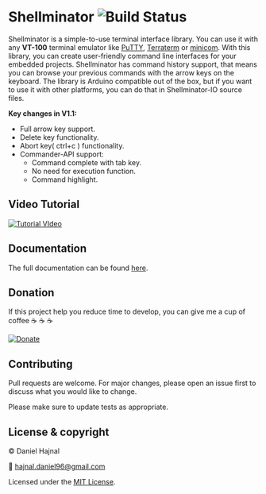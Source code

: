 # Shellminator ![Build Status](https://github.com/dani007200964/Shellminator/actions/workflows/compile-examples.yml/badge.svg?branch=main)

Shellminator is a simple-to-use terminal interface library. You can use it with any __VT-100__
terminal emulator like [PuTTY](https://www.putty.org/), [Terraterm](https://ttssh2.osdn.jp/index.html.en) or [minicom](https://linux.die.net/man/1/minicom).
With this library, you can create user-friendly command line interfaces for your embedded projects.
Shellminator has command history support, that means you can browse your previous commands with the arrow keys on the keyboard.
The library is Arduino compatible out of the box, but if you want to use it with other platforms,
you can do that in Shellminator-IO source files.

__Key changes in V1.1:__
* Full arrow key support.
* Delete key functionality.
* Abort key( ctrl+c ) functionality.
* Commander-API support:
    * Command complete with tab key.
    * No need for execution function.
    * Command highlight.

## Video Tutorial

[![Tutorial VIdeo](https://img.youtube.com/vi/O2su8kXg1X8/0.jpg)](https://www.youtube.com/watch?v=O2su8kXg1X8)

## Documentation

The full documentation can be found [here](https://dani007200964.github.io/Shellminator/html/index.html).

## Donation
If this project help you reduce time to develop, you can give me a cup of coffee :coffee: :coffee: :coffee:

[![Donate](https://img.shields.io/badge/Donate-PayPal-green.svg)](https://www.paypal.com/donate?hosted_button_id=YFGZD78H6K2CS)

## Contributing
Pull requests are welcome. For major changes, please open an issue first to discuss what you would like to change.

Please make sure to update tests as appropriate.

## License & copyright
© Daniel Hajnal

:email: hajnal.daniel96@gmail.com

Licensed under the [MIT License](LICENSE).
